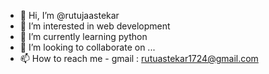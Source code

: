 - 👋 Hi, I’m @rutujaastekar
- 👀 I’m interested in web development
- 🌱 I’m currently learning python
- 💞️ I’m looking to collaborate on ...
- 📫 How to reach me - gmail : rutuastekar1724@gmail.com

<!---
rutujaastekar/rutujaastekar is a ✨ special ✨ repository because its `README.md` (this file) appears on your GitHub profile.
You can click the Preview link to take a look at your changes.
--->
